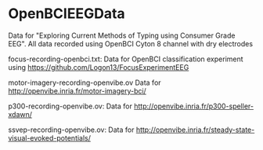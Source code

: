 # OpenBCIEEGData
Data for "Exploring Current Methods of Typing using Consumer Grade EEG". All data recorded using OpenBCI Cyton 8 channel with dry electrodes

focus-recording-openbci.txt: Data for OpenBCI classification experiment using https://github.com/Logon13/FocusExperimentEEG

motor-imagery-recording-openvibe.ov Data for http://openvibe.inria.fr/motor-imagery-bci/

p300-recording-openvibe.ov: Data for http://openvibe.inria.fr/p300-speller-xdawn/

ssvep-recording-openvibe.ov: Data for http://openvibe.inria.fr/steady-state-visual-evoked-potentials/
